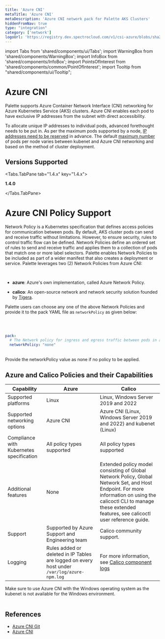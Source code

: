 ```yaml
---
title: 'Azure CNI'
metaTitle: 'Azure CNI'
metaDescription: 'Azure CNI network pack for Palette AKS Clusters'
hiddenFromNav: true
type: "integration"
category: ['network']
logoUrl: 'https://registry.dev.spectrocloud.com/v1/csi-azure/blobs/sha256:0787b7943741181181823079533cd363884a28aa0651715ea43408bdc77a5c51?type=image/png'
---
```


import Tabs from 'shared/components/ui/Tabs';
import WarningBox from 'shared/components/WarningBox';
import InfoBox from 'shared/components/InfoBox';
import PointsOfInterest from 'shared/components/common/PointOfInterest';
import Tooltip from "shared/components/ui/Tooltip";


# Azure CNI

Palette supports Azure Container Network Interface (CNI) networking for Azure Kubernetes Service (AKS) clusters. Azure CNI enables each pod to have exclusive IP addresses from the subnet with direct accessibility.

To allocate unique IP addresses to individual pods, advanced forethought needs to be put in. As per the maximum pods supported by a node, [IP addresses need to be reserved](https://docs.microsoft.com/en-us/azure/aks/configure-azure-cni#plan-ip-addressing-for-your-cluster) in advance. The default [maximum number](https://docs.microsoft.com/en-us/azure/aks/configure-azure-cni#maximum-pods-per-node) of pods per node varies between kubenet and Azure CNI networking and based on the method of cluster deployment.


## Versions Supported

<Tabs>

<Tabs.TabPane tab="1.4.x" key="1.4.x">

**1.4.0**

</Tabs.TabPane>

</Tabs>


# Azure CNI Policy Support

Network Policy is a Kubernetes specification that defines access policies for communication between pods. By default, AKS cluster pods can send and receive traffic without limitations. However, to ensure security, rules to control traffic flow can be defined. Network Policies define an ordered set of rules to send and receive traffic and applies them to a collection of pods that match one or more label selectors. Palette enables Network Policies to be included as part of a wider manifest that also creates a deployment or service. Palette leverages two (2) Network Policies from Azure CNI:

<br />

* **azure**: Azure's own implementation, called Azure Network Policy.

* **calico**: An open-source network and network security solution founded by [Tigera](https://www.tigera.io/).


Palette users can choose any one of the above Network Policies and provide it to the pack YAML file as `networkPolicy` as given below:

<br />
<br />

```yaml
pack:
  # The Network policy for ingress and egress traffic between pods in a cluster. Supported values are none, azure, calico
  networkPolicy: "none"
```
<br />

 <InfoBox>
 Provide the networkPolicy value as none if no policy to be applied.
</InfoBox>


<br />


## Azure and Calico Policies and their Capabilities

|Capability |Azure  |Calico|
|-----------|-------|------|
|Supported platforms|Linux|Linux, Windows Server 2019 and 2022|
|Supported networking options|Azure CNI|Azure CNI (Linux, Windows Server 2019 and 2022) and kubenet (Linux)|
|Compliance with Kubernetes specification|All policy types supported|	All policy types supported|
|Additional features|	None	|Extended policy model consisting of Global Network Policy, Global Network Set, and Host Endpoint. For more information on using the calicoctl CLI to manage these extended features, see calicoctl user reference guide.|
|Support|Supported by Azure Support and Engineering team|Calico community support.|
|Logging|Rules added or deleted in IP Tables are logged on every host under `/var/log/azure-npm.log`|For more information, see [Calico component logs](https://projectcalico.docs.tigera.io/maintenance/troubleshoot/component-logs)|

<WarningBox>
Make sure to use Azure CNI with the Windows operating system as the
kubenet is not available for the Windows environment.
</WarningBox>

<br />
<br />

## References
* [Azure CNI Git](https://github.com/Azure/azure-container-networking/blob/master/docs/cni.md)
* [Azure CNI](https://docs.microsoft.com/en-us/azure/aks/configure-azure-cni)
